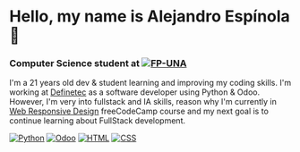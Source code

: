 # Hello, my name is Alejandro Espínola 👋
### Computer Science student at [![FP-UNA](https://img.shields.io/badge/FP_UNA-338BD1)](https://www.pol.una.py)

I'm a 21 years old dev & student learning and improving my coding skills. I'm working at [Definetec](https://definetec.com.py/index.php/home/) as a software developer using Python & Odoo. However, I'm very into fullstack and IA skills, reason why I'm currently in [Web Responsive Design](https://www.freecodecamp.org/learn/2022/responsive-web-design/) freeCodeCamp course and my next goal is to continue learning about FullStack development. 

[![Python](https://img.shields.io/badge/Python-3776AB?style=for-the-badge&logo=Python&logoColor=blue&labelColor=101010)]()
[![Odoo](https://img.shields.io/badge/Odoo-714B67?style=for-the-badge&logo=odoo&logoColor=white&labelColor=101010)]()
[![HTML](https://img.shields.io/badge/HTML5-E34F26?style=for-the-badge&logo=html5&logoColor=white&labelColor=101010)]()
[![CSS](https://img.shields.io/badge/CSS3-1572B6?style=for-the-badge&logo=css3&logoColor=white&labelColor=101010)]()
